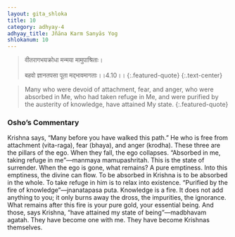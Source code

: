```yaml
---
layout: gita_shloka
title: 10
category: adhyay-4
adhyay_title: Jñāna Karm Sanyās Yog
shlokanum: 10
---
```


> वीतरागभयक्रोधा मन्मया मामुपाश्रिताः।<br><br>बहवो ज्ञानतपसा पूता मद्भावमागताः।।4.10।।
{:.featured-quote} 
{:.text-center}

> Many who were devoid of attachment, fear, and anger, who were absorbed in Me, who had taken refuge in Me, and were purified by the austerity of knowledge, have attained My state.
{:.featured-quote}

### Osho’s Commentary
Krishna says, “Many before you have walked this path.” He who is free from attachment (vita-raga), fear (bhaya), and anger (krodha). These three are the pillars of the ego. When they fall, the ego collapses.
“Absorbed in me, taking refuge in me”—manmaya mamupashritah. This is the state of surrender. When the ego is gone, what remains? A pure emptiness. Into this emptiness, the divine can flow. To be absorbed in Krishna is to be absorbed in the whole. To take refuge in him is to relax into existence.
“Purified by the fire of knowledge”—jnanatapasa puta. Knowledge is a fire. It does not add anything to you; it only burns away the dross, the impurities, the ignorance. What remains after this fire is your pure gold, your essential being. And those, says Krishna, “have attained my state of being”—madbhavam agatah. They have become one with me. They have become Krishnas themselves.
